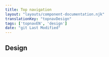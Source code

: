 ```yaml
---
title: Top navigation
layout: "layouts/component-documentation.njk"
translationKey: "topnavDesign"
tags: ['topnavEN', 'design']
date: "git Last Modified"
---
```


## Design
